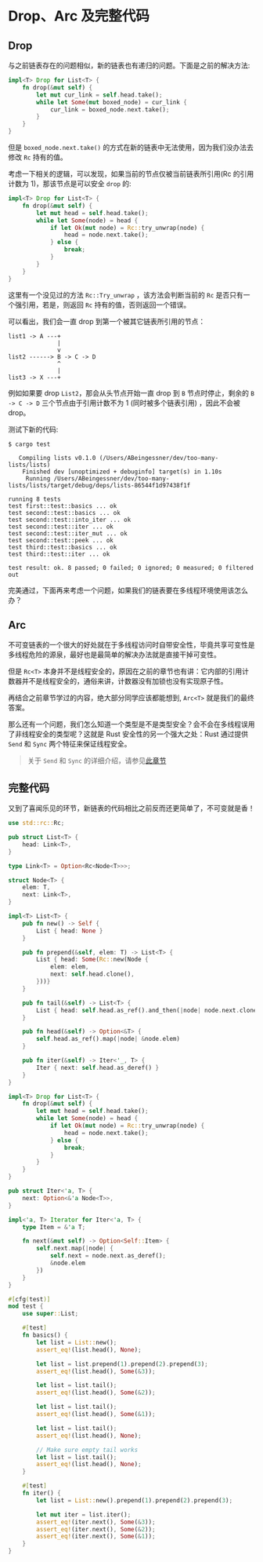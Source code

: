 # Drop、Arc 及完整代码

## Drop
与之前链表存在的问题相似，新的链表也有递归的问题。下面是之前的解决方法:
```rust
impl<T> Drop for List<T> {
    fn drop(&mut self) {
        let mut cur_link = self.head.take();
        while let Some(mut boxed_node) = cur_link {
            cur_link = boxed_node.next.take();
        }
    }
}
```

但是 `boxed_node.next.take()` 的方式在新的链表中无法使用，因为我们没办法去修改 `Rc` 持有的值。

考虑一下相关的逻辑，可以发现，如果当前的节点仅被当前链表所引用(Rc 的引用计数为 1)，那该节点是可以安全 `drop` 的: 
```rust
impl<T> Drop for List<T> {
    fn drop(&mut self) {
        let mut head = self.head.take();
        while let Some(node) = head {
            if let Ok(mut node) = Rc::try_unwrap(node) {
                head = node.next.take();
            } else {
                break;
            }
        }
    }
}
```

这里有一个没见过的方法 `Rc::Try_unwrap` ，该方法会判断当前的 `Rc` 是否只有一个强引用，若是，则返回 `Rc` 持有的值，否则返回一个错误。

可以看出，我们会一直 drop 到第一个被其它链表所引用的节点：
```shell
list1 -> A ---+
              |
              v
list2 ------> B -> C -> D
              ^
              |
list3 -> X ---+
```

例如如果要 drop `List2`，那会从头节点开始一直 drop 到 `B` 节点时停止，剩余的 `B -> C -> D` 三个节点由于引用计数不为 1 (同时被多个链表引用) ，因此不会被 drop。


测试下新的代码:
```shell
$ cargo test

   Compiling lists v0.1.0 (/Users/ABeingessner/dev/too-many-lists/lists)
    Finished dev [unoptimized + debuginfo] target(s) in 1.10s
     Running /Users/ABeingessner/dev/too-many-lists/lists/target/debug/deps/lists-86544f1d97438f1f

running 8 tests
test first::test::basics ... ok
test second::test::basics ... ok
test second::test::into_iter ... ok
test second::test::iter ... ok
test second::test::iter_mut ... ok
test second::test::peek ... ok
test third::test::basics ... ok
test third::test::iter ... ok

test result: ok. 8 passed; 0 failed; 0 ignored; 0 measured; 0 filtered out
```

完美通过，下面再来考虑一个问题，如果我们的链表要在多线程环境使用该怎么办？

## Arc
不可变链表的一个很大的好处就在于多线程访问时自带安全性，毕竟共享可变性是多线程危险的源泉，最好也是最简单的解决办法就是直接干掉可变性。

但是 `Rc<T>` 本身并不是线程安全的，原因在之前的章节也有讲：它内部的引用计数器并不是线程安全的，通俗来讲，计数器没有加锁也没有实现原子性。

再结合之前章节学过的内容，绝大部分同学应该都能想到, `Arc<T>` 就是我们的最终答案。

那么还有一个问题，我们怎么知道一个类型是不是类型安全？会不会在多线程误用了非线程安全的类型呢？这就是 Rust 安全性的另一个强大之处：Rust 通过提供 `Send` 和 `Sync` 两个特征来保证线程安全。

> 关于 `Send` 和 `Sync` 的详细介绍，请参见[此章节](https://course.rs/advance/concurrency-with-threads/send-sync.html)

## 完整代码
又到了喜闻乐见的环节，新链表的代码相比之前反而还更简单了，不可变就是香！

```rust
use std::rc::Rc;

pub struct List<T> {
    head: Link<T>,
}

type Link<T> = Option<Rc<Node<T>>>;

struct Node<T> {
    elem: T,
    next: Link<T>,
}

impl<T> List<T> {
    pub fn new() -> Self {
        List { head: None }
    }

    pub fn prepend(&self, elem: T) -> List<T> {
        List { head: Some(Rc::new(Node {
            elem: elem,
            next: self.head.clone(),
        }))}
    }

    pub fn tail(&self) -> List<T> {
        List { head: self.head.as_ref().and_then(|node| node.next.clone()) }
    }

    pub fn head(&self) -> Option<&T> {
        self.head.as_ref().map(|node| &node.elem)
    }

    pub fn iter(&self) -> Iter<'_, T> {
        Iter { next: self.head.as_deref() }
    }
}

impl<T> Drop for List<T> {
    fn drop(&mut self) {
        let mut head = self.head.take();
        while let Some(node) = head {
            if let Ok(mut node) = Rc::try_unwrap(node) {
                head = node.next.take();
            } else {
                break;
            }
        }
    }
}

pub struct Iter<'a, T> {
    next: Option<&'a Node<T>>,
}

impl<'a, T> Iterator for Iter<'a, T> {
    type Item = &'a T;

    fn next(&mut self) -> Option<Self::Item> {
        self.next.map(|node| {
            self.next = node.next.as_deref();
            &node.elem
        })
    }
}

#[cfg(test)]
mod test {
    use super::List;

    #[test]
    fn basics() {
        let list = List::new();
        assert_eq!(list.head(), None);

        let list = list.prepend(1).prepend(2).prepend(3);
        assert_eq!(list.head(), Some(&3));

        let list = list.tail();
        assert_eq!(list.head(), Some(&2));

        let list = list.tail();
        assert_eq!(list.head(), Some(&1));

        let list = list.tail();
        assert_eq!(list.head(), None);

        // Make sure empty tail works
        let list = list.tail();
        assert_eq!(list.head(), None);
    }

    #[test]
    fn iter() {
        let list = List::new().prepend(1).prepend(2).prepend(3);

        let mut iter = list.iter();
        assert_eq!(iter.next(), Some(&3));
        assert_eq!(iter.next(), Some(&2));
        assert_eq!(iter.next(), Some(&1));
    }
}
```
